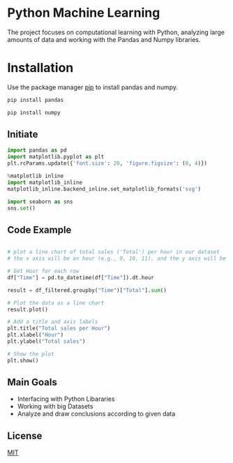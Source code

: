 # Python Machine Learning

The project focuses on computational learning with Python, analyzing large amounts of data and working with the Pandas and Numpy libraries.
# Installation

Use the package manager [pip](https://pip.pypa.io/en/stable/) to install pandas and numpy.

```bash
pip install pandas
```
```bash
pip install numpy
```

## Initiate

```python
import pandas as pd
import matplotlib.pyplot as plt
plt.rcParams.update({'font.size': 20, 'figure.figsize': (8, 4)})

%matplotlib inline
import matplotlib_inline
matplotlib_inline.backend_inline.set_matplotlib_formats('svg')

import seaborn as sns
sns.set()
```

## Code Example

```python

# plot a line chart of total sales ('Total') per hour in our dataset
# the x axis will be an hour (e.g., 9, 10, 11), and the y axis will be the total amout of sales during that hour

# Get Hour for each row
df["Time"] = pd.to_datetime(df["Time"]).dt.hour

result = df_filtered.groupby("Time")["Total"].sum()

# Plot the data as a line chart
result.plot()

# Add a title and axis labels
plt.title("Total sales per Hour")
plt.xlabel("Hour")
plt.ylabel("Total sales")

# Show the plot
plt.show()
```


## Main Goals

- Interfacing with Python Libararies
- Working with big Datasets
- Analyze and draw conclusions according to given data
## License

[MIT](https://choosealicense.com/licenses/mit/)
